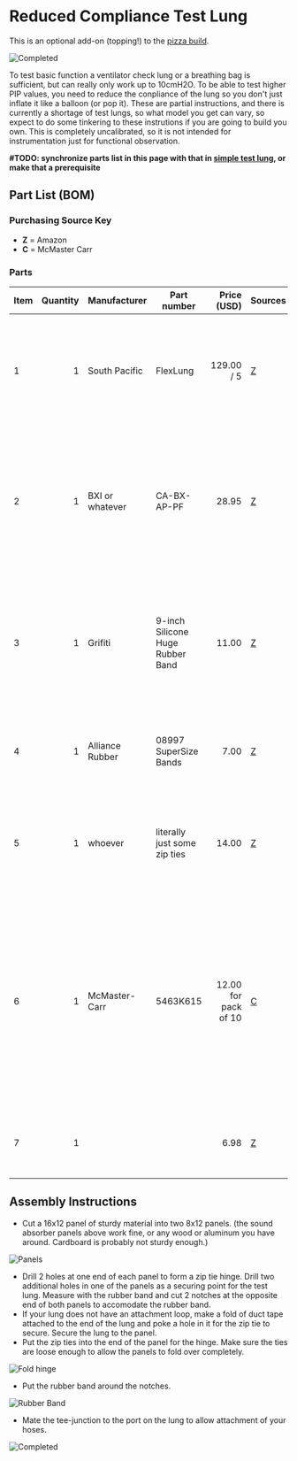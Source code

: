 # Reduced Compliance Test Lung

This is an optional add-on (topping!) to the [pizza build](../pizza_build.md).

![Completed](TestLung4.jpg)

To test basic function a ventilator check lung or a breathing bag is sufficient, but can really only work up to 10cmH2O.
To be able to test higher PIP values, you need to reduce the conpliance of the lung so you don't just inflate it like
a balloon (or pop it).  These are partial instructions, and there is currently a shortage of test lungs, so what model
you get can vary, so expect to do some tinkering to these instrutions if you are going to build you own.
This is completely uncalibrated, so it is not intended for instrumentation just for functional observation.

**#TODO: synchronize parts list in this page with that in [simple test lung](../pizza_compliance_test/pizza_build.md), or make that a prerequisite**

## Part List (BOM)


### Purchasing Source Key

* **Z** = Amazon
* **C** = McMaster Carr

### Parts

| Item | Quantity | Manufacturer    | Part number         | Price (USD) | Sources         | Notes |
| ---- |---------:| --------------- | ------------------- | --------:|-----------------| ----- |
| 1  |        1 | South Pacific   | FlexLung            |  129.00 / 5 | [Z][1amzn]     | Test Lung or breathing bag or equivalent, many models out there, check eBay as well |
| 2  |        1 | BXI or whatever | CA-BX-AP-PF |    28.95 | [Z][2amzn]     | Just some sturdy material.  Aluminum, wood, whatevery you have around. 1x 16x12 sheet needed, or 2x 8x12 sheets |
| 3  |        1 | Grifiti         | 9-inch Silicone Huge Rubber Band   |     11.00| [Z][3amzn]     | just a big rubber band.  several jumbo rubber bands or resistance tubing from an exercise device will work. |
| 4 |        1 | Alliance Rubber | 08997 SuperSize Bands  |     7.00| [Z][4amzn]     | just some more big rubber bands. good for tuning the response. |
| 5  |        1 | whoever         | literally just some zip ties   |     14.00| [Z][5amzn]     | hopefully you have some zip ties at home already but if not, here's a link |
| 6  |        1 | McMaster-Carr   | 5463K615   |     12.00 for pack of 10| [C][6mcmc]     | tee-juction to connect hoses to your test lung.  Again sizes vary so this is just a suggestion.  Find the right part for your hoses and your lung.  Expect to use some tape to ensure a tight seal. |
| 7   |        1 |                 |                     | 6.98         | [Z][7amzn]     | more rubber bands, optional or alternative to 3 and 3a |

[1amzn]:  https://www.amazon.com/FlexLung-Biomedical-Ventilator-Testing-Demonstration/dp/B07B876P9C
[2amzn]:  https://www.amazon.com/gp/product/B077Q2HYMW
[3amzn]:  https://www.amazon.com/Wrapping-Exercise-Chemical-Resistant-Silicone/dp/B0070EEGTK
[4amzn]:  https://www.amazon.com/gp/product/B0017D16PW
[5amzn]: https://www.amazon.com/gp/product/B0777LWBD9
[6mcmc]:  https://www.mcmaster.com/5463K615
[7amzn]:  https://www.amazon.com/gp/product/B018WPZCSO

## Assembly Instructions

* Cut a 16x12 panel of sturdy material into two 8x12 panels. (the sound absorber panels above work fine, or any wood or aluminum you have around.  Cardboard is probably not sturdy enough.)

![Panels](TestLung1.jpg)

* Drill 2 holes at one end of each panel to form a zip tie hinge.  Drill two additional holes in one of the panels as a securing point for the test lung.  Measure with the rubber band and cut 2 notches at the opposite end of both panels to accomodate the rubber band.  
* If your lung does not have an attachment loop, make a fold of duct tape attached to the end of the lung and poke a hole in it for the zip tie to secure.  Secure the lung to the panel.
* Put the zip ties into the end of the panel for the hinge. Make sure the ties are loose enough to allow the panels to fold over completely.

![Fold hinge](TestLung2.jpg)

* Put the rubber band around the notches.

![Rubber Band](TestLung3.jpg)

* Mate the tee-junction to the port on the lung to allow attachment of your hoses.

![Completed](TestLung4.jpg)
